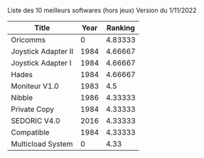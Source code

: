 Liste des 10 meilleurs softwares (hors jeux)
Version du 1/11/2022

| Title | Year | Ranking |
|-----|-----|-----|
| Oricomms | 0 | 4.83333 |
| Joystick Adapter II | 1984 | 4.66667 |
| Joystick Adapter I | 1984 | 4.66667 |
| Hades | 1984 | 4.66667 |
| Moniteur V1.0 | 1983 | 4.5 |
| Nibble | 1986 | 4.33333 |
| Private Copy | 1984 | 4.33333 |
| SEDORIC V4.0 | 2016 | 4.33333 |
| Compatible | 1984 | 4.33333 |
| Multicload System | 0 | 4.33 |
 